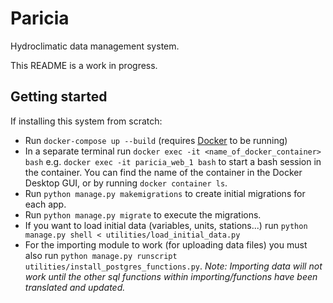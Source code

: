 # Paricia

Hydroclimatic data management system.

This README is a work in progress.

## Getting started

If installing this system from scratch:

- Run `docker-compose up --build` (requires [Docker](https://www.docker.com/) to be running)
- In a separate terminal run `docker exec -it <name_of_docker_container> bash` e.g. `docker exec -it paricia_web_1 bash` to start a bash session in the container. You can find the name of the container in the Docker Desktop GUI, or by running `docker container ls`.
- Run `python manage.py makemigrations` to create initial migrations for each app.
- Run `python manage.py migrate` to execute the migrations.
- If you want to load initial data (variables, units, stations...) run `python manage.py shell < utilities/load_initial_data.py`
- For the importing module to work (for uploading data files) you must also run `python manage.py runscript utilities/install_postgres_functions.py`. *Note: Importing data will not work until the other sql functions within importing/functions have been translated and updated.*
